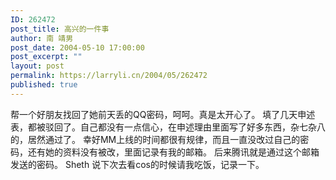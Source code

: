 ```yaml
---
ID: 262472
post_title: 高兴的一件事
author: 南 靖男
post_date: 2004-05-10 17:00:00
post_excerpt: ""
layout: post
permalink: https://larryli.cn/2004/05/262472
published: true
---
```

帮一个好朋友找回了她前天丢的QQ密码，呵呵。真是太开心了。
填了几天申述表，都被驳回了。自己都没有一点信心，在申述理由里面写了好多东西，杂七杂八的，居然通过了。
幸好MM上线的时间都很有规律，而且一直没改过自己的密码，还有她的资料没有被改，里面记录有我的邮箱。
后来腾讯就是通过这个邮箱发送的密码。
Sheth 说下次去看cos的时候请我吃饭，记录一下。